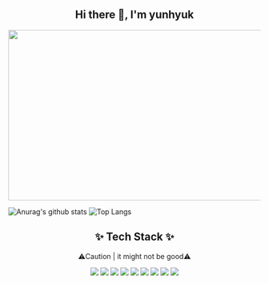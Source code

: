<div align="center">

## Hi there 👋, I'm yunhyuk

<img src="https://user-images.githubusercontent.com/95832831/204812249-53917a5d-15b1-4779-a570-2c6fb1b75413.png" width="850" height="340"/>
</div>

![Anurag's github stats](https://github-readme-stats.vercel.app/api?username=leeyunhyuk&show_icons=true&theme=nord) ![Top Langs](https://github-readme-stats.vercel.app/api/top-langs/?username=leeyunhyuk&layout=compact&theme=tokyonight)
  
<div align="center">
  
## ✨ Tech Stack ✨
⚠️Caution | it might not be good⚠️
  
<img src="https://img.shields.io/badge/C++-00599C?style=flat-square&logo=Cplusplus&logoColor=white"/> <img src="https://img.shields.io/badge/C-A8B9CCC?style=flat-square&logo=C&logoColor=white"/> <img src="https://img.shields.io/badge/Golang-00ADD8?style=flat-square&logo=Go&logoColor=white"/> <img src="https://img.shields.io/badge/Vim-019733?style=flat-square&logo=Vim&logoColor=white"/> <img src="https://img.shields.io/badge/Git-F05032?style=flat-square&logo=Git&logoColor=white"/> <img src="https://img.shields.io/badge/CentOS-262577?style=flat-square&logo=CentOS&logoColor=white"/> <img src="https://img.shields.io/badge/Linux-F8C517?style=flat-square&logo=Linux&logoColor=white"/> <img src="https://img.shields.io/badge/NGINX-009639?style=flat-square&logo=NGINX&logoColor=white"/> <img src="https://img.shields.io/badge/MySQL-4479A1?style=flat-square&logo=MySQL&logoColor=white"/>

</div>
